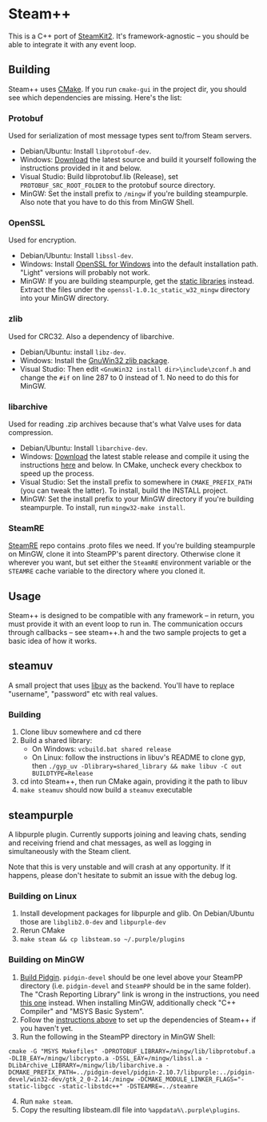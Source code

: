 Steam++
=======

This is a C++ port of [SteamKit2](https://bitbucket.org/VoiDeD/steamre). It's framework-agnostic – you should be able to integrate it with any event loop.

## Building

Steam++ uses [CMake](http://www.cmake.org/). If you run `cmake-gui` in the project dir, you should see which dependencies are missing. Here's the list:

### Protobuf

Used for serialization of most message types sent to/from Steam servers.  

* Debian/Ubuntu: Install `libprotobuf-dev`.
* Windows: [Download](http://code.google.com/p/protobuf/downloads) the latest source and build it yourself following the instructions provided in it and below.
* Visual Studio: Build libprotobuf.lib (Release), set `PROTOBUF_SRC_ROOT_FOLDER` to the protobuf source directory.
* MinGW: Set the install prefix to `/mingw` if you're building steampurple. Also note that you have to do this from MinGW Shell.

### OpenSSL

Used for encryption.

* Debian/Ubuntu: Install `libssl-dev`.
* Windows: Install [OpenSSL for Windows](http://slproweb.com/products/Win32OpenSSL.html) into the default installation path. "Light" versions will probably not work.
* MinGW: If you are building steampurple, get the [static libraries](http://www.wittfella.com/openssl) instead. Extract the files under the `openssl-1.0.1c_static_w32_mingw` directory into your MinGW directory.

### zlib
  
Used for CRC32. Also a dependency of libarchive.  

* Debian/Ubuntu: install `libz-dev`.
* Windows: Install the [GnuWin32 zlib package](http://gnuwin32.sourceforge.net/packages/zlib.htm).
* Visual Studio: Then edit `<GnuWin32 install dir>\include\zconf.h` and change the `#if` on line 287 to 0 instead of 1. No need to do this for MinGW.

### libarchive

Used for reading .zip archives because that's what Valve uses for data compression.

* Debian/Ubuntu: Install `libarchive-dev`.
* Windows: [Download](http://www.libarchive.org/) the latest stable release and compile it using the instructions [here](https://github.com/libarchive/libarchive/wiki/BuildInstructions) and below. In CMake, uncheck every checkbox to speed up the process.
* Visual Studio: Set the install prefix to somewhere in `CMAKE_PREFIX_PATH` (you can tweak the latter). To install, build the INSTALL project.
* MinGW: Set the install prefix to your MinGW directory if you're building steampurple. To install, run `mingw32-make install`.

### SteamRE
[SteamRE](https://bitbucket.org/VoiDeD/steamre) repo contains .proto files we need. If you're building steampurple on MinGW, clone it into SteamPP's parent directory. Otherwise clone it wherever you want, but set either the `SteamRE` environment variable or the `STEAMRE` cache variable to the directory where you cloned it.

## Usage

Steam++ is designed to be compatible with any framework – in return, you must provide it with an event loop to run in. The communication occurs through callbacks – see steam++.h and the two sample projects to get a basic idea of how it works.

## steamuv

A small project that uses [libuv](https://github.com/joyent/libuv) as the backend. You'll have to replace "username", "password" etc with real values.

### Building
1. Clone libuv somewhere and cd there
2. Build a shared library:
    - On Windows: `vcbuild.bat shared release`
    - On Linux: follow the instructions in libuv's README to clone gyp, then `./gyp_uv -Dlibrary=shared_library && make libuv -C out BUILDTYPE=Release`
3. cd into Steam++, then run CMake again, providing it the path to libuv
4. `make steamuv` should now build a `steamuv` executable

## steampurple

A libpurple plugin. Currently supports joining and leaving chats, sending and receiving friend and chat messages, as well as logging in simultaneously with the Steam client.

Note that this is very unstable and will crash at any opportunity. If it happens, please don't hesitate to submit an issue with the debug log.

### Building on Linux

1. Install development packages for libpurple and glib. On Debian/Ubuntu those are `libglib2.0-dev` and `libpurple-dev`
2. Rerun CMake
3. `make steam && cp libsteam.so ~/.purple/plugins`

### Building on MinGW

1. [Build Pidgin](https://developer.pidgin.im/wiki/BuildingWinPidgin?version=147). `pidgin-devel` should be one level above your SteamPP directory (i.e. `pidgin-devel` and `SteamPP` should be in the same folder). The "Crash Reporting Library" link is wrong in the instructions, you need [this one](https://developer.pidgin.im/static/win32/pidgin-inst-deps-20120910.tar.gz) instead. When installing MinGW, additionally check "C++ Compiler" and "MSYS Basic System".
2. Follow the [instructions above](#building) to set up the dependencies of Steam++ if you haven't yet.
3. Run the following in the SteamPP directory in MinGW Shell:
  
  ```
  cmake -G "MSYS Makefiles" -DPROTOBUF_LIBRARY=/mingw/lib/libprotobuf.a -DLIB_EAY=/mingw/libcrypto.a -DSSL_EAY=/mingw/libssl.a -DLibArchive_LIBRARY=/mingw/lib/libarchive.a -DCMAKE_PREFIX_PATH=../pidgin-devel/pidgin-2.10.7/libpurple:../pidgin-devel/win32-dev/gtk_2_0-2.14:/mingw -DCMAKE_MODULE_LINKER_FLAGS="-static-libgcc -static-libstdc++" -DSTEAMRE=../steamre
  ```
4. Run `make steam`.
5. Copy the resulting libsteam.dll file into `%appdata%\.purple\plugins`.
